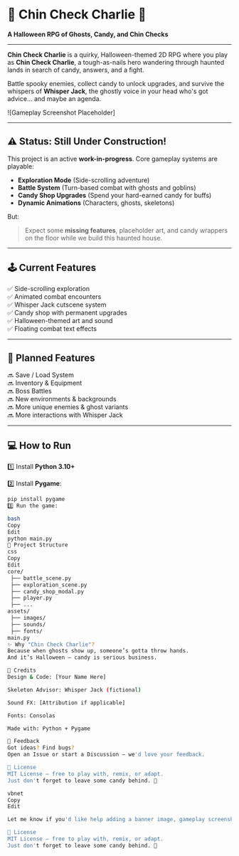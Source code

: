# 🎃 Chin Check Charlie 🥊  
**A Halloween RPG of Ghosts, Candy, and Chin Checks**  

---

**Chin Check Charlie** is a quirky, Halloween-themed 2D RPG where you play as **Chin Check Charlie**, a tough-as-nails hero wandering through haunted lands in search of candy, answers, and a fight.

Battle spooky enemies, collect candy to unlock upgrades, and survive the whispers of **Whisper Jack**, the ghostly voice in your head who's got advice... and maybe an agenda.

![Gameplay Screenshot Placeholder]
<!-- Insert screenshot here later -->

---

## ⚠️ Status: Still Under Construction!  

This project is an active **work-in-progress**. Core gameplay systems are playable:

- **Exploration Mode** (Side-scrolling adventure)  
- **Battle System** (Turn-based combat with ghosts and goblins)  
- **Candy Shop Upgrades** (Spend your hard-earned candy for buffs)  
- **Dynamic Animations** (Characters, ghosts, skeletons)  

But:  
> Expect some **missing features**, placeholder art, and candy wrappers on the floor while we build this haunted house.

---

## 🕹️ Current Features  
✅ Side-scrolling exploration  
✅ Animated combat encounters  
✅ Whisper Jack cutscene system  
✅ Candy shop with permanent upgrades  
✅ Halloween-themed art and sound  
✅ Floating combat text effects  

---

## 🚧 Planned Features  
🔜 Save / Load System  
🔜 Inventory & Equipment  
🔜 Boss Battles  
🔜 New environments & backgrounds  
🔜 More unique enemies & ghost variants  
🔜 More interactions with Whisper Jack  

---

## 💻 How to Run  

1️⃣ Install **Python 3.10+**  

2️⃣ Install **Pygame**:  
```bash
pip install pygame
3️⃣ Run the game:

bash
Copy
Edit
python main.py
📂 Project Structure
css
Copy
Edit
core/
 ├── battle_scene.py
 ├── exploration_scene.py
 ├── candy_shop_modal.py
 ├── player.py
 ├── ...
assets/
 ├── images/
 ├── sounds/
 ├── fonts/
main.py
✨ Why "Chin Check Charlie"?
Because when ghosts show up, someone’s gotta throw hands.
And it’s Halloween — candy is serious business.

👻 Credits
Design & Code: [Your Name Here]

Skeleton Advisor: Whisper Jack (fictional)

Sound FX: [Attribution if applicable]

Fonts: Consolas

Made with: Python + Pygame

📢 Feedback
Got ideas? Find bugs?
Open an Issue or start a Discussion — we'd love your feedback.

🦴 License
MIT License — free to play with, remix, or adapt.
Just don't forget to leave some candy behind. 🍬

vbnet
Copy
Edit

Let me know if you'd like help adding a banner image, gameplay screenshots, or a logo to this later!

🦴 License
MIT License — free to play with, remix, or adapt.
Just don't forget to leave some candy behind. 🍬
